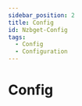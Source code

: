 ```yaml
---
sidebar_position: 2
title: Config
id: Nzbget-Config
tags:
  - Config
  - Configuration
---
```


# Config
